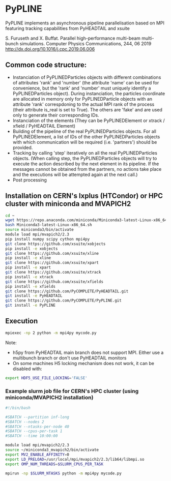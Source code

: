 # PyPLINE

PyPLINE implements an asynchronous pipeline parallelisation based on MPI featuring tracking capabilities from PyHEADTAIL and xsuite

S. Furuseth and X. Buffat. Parallel high-performance multi-beam multi-bunch simulations. Computer Physics Communications, 244, 06 2019 http://dx.doi.org/10.1016/j.cpc.2019.06.006

## Common code structure:

 - Instanciation of PyPLINEDParticles objects with different combinations of attributes 'rank' and 'number' (the attribute 'name' can be used for convenience, but the 'rank' and 'number' must uniquely identify a PyPLINEDParticles object). During instanciation, the particles coordinate are allocated in memory only for PyPLINEDParticle objects with an attribute 'rank' correspdoning to the actual MPI rank of the process (their attribute is_real is set to True). The others are 'fake' and are used only to generate their corresponding IDs.
 - Instanciation of the elements (They can be PyPLINEDElement or xtrack / xfield / PyHEADTAIL Element)
 - Building of the pipeline of the real PyPLINEDParticles objects. For all PyPLINEDElement, a list of IDs of the other PyPLINEDParticles objects with which communication will be required (i.e. 'partners') should be provided.
 - Tracking by calling 'step' iteratively on all the real PyPLINEDParticles objects. (When calling step, the PyPLINEDParticles objects will try to execute the action described by the next element in its pipeline. If the messages cannot be obtained from the partners, no actions take place and the executions will be attempted again at the next call.)
 - Post processing

## Installation on CERN's lxplus (HTCondor) or HPC cluster with miniconda and MVAPICH2

```bash
cd ~
wget https://repo.anaconda.com/miniconda/Miniconda3-latest-Linux-x86_64.sh
bash Miniconda3-latest-Linux-x86_64.sh
source miniconda3/bin/activate
module load mpi/mvapich2/2.3
pip install numpy scipy cython mpi4py
git clone https://github.com/xsuite/xobjects
pip install -e xobjects
git clone https://github.com/xsuite/xline
pip install -e xline
git clone https://github.com/xsuite/xpart
pip install -e xpart
git clone https://github.com/xsuite/xtrack
pip install -e xtrack
git clone https://github.com/xsuite/xfields
pip install -e xfields
git clone https://github.com/PyCOMPLETE/PyHEADTAIL.git
git install -e PyHEADTAIL
git clone https://github.com/PyCOMPLETE/PyPLINE.git
git install -e PyPLINE
```

## Execution
```bash
mpiexec -np 2 python -m mpi4py mycode.py
```
Note:
 - h5py from PyHEADTAIL main branch does not support MPI. Either use a multibunch branch or don't use PyHEADTAIL monitors 
 - On some machines H5 locking mechanism does not work, it can be disabled with:
```bash
export HDF5_USE_FILE_LOCKING='FALSE'
```

### Example slurm job file for CERN's HPC cluster (using miniconda/MVAPICH2 installation)

```bash
#!/bin/bash

#SBATCH --partition inf-long
#SBATCH --nodes 2
#SBATCH --ntasks-per-node 40
#SBATCH --cpus-per-task 1
#SBATCH --time 10:00:00

module load mpi/mvapich2/2.3
source ~/miniconda3_mvapich2/bin/activate
export MV2_ENABLE_AFFINITY=0
export LD_PRELOAD=/usr/local/mpi/mvapich2/2.3/lib64/libmpi.so
export OMP_NUM_THREADS=$SLURM_CPUS_PER_TASK

mpirun -np $SLURM_NTASKS python -m mpi4py mycode.py
```

